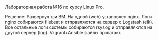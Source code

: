 Лабораторная работа №16 по курсу Linux Pro.


Решение:
Развернул три ВМ.  На одной (web) установлен nginx. Логи nginx собираются filebeat и отправляются на сервер с Logstash (elk).
Все остальные логи системы собираются rsyslog и отправляются на другой сервер (log).
Vagrant+Ansible файлы прилагаю.

